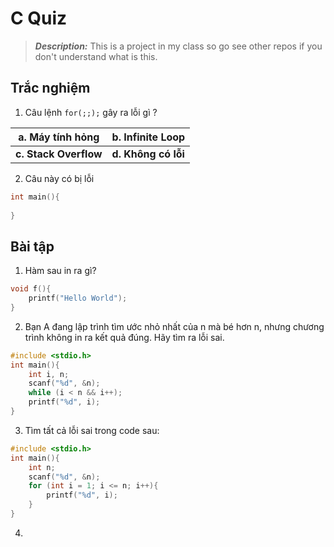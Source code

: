 C Quiz
==============================

> __*Description:*__ This is a project in my class so go see other repos if you don't understand what is this.

## Trắc nghiệm

1. Câu lệnh  `for(;;);`  gây ra lỗi gì ?

|**a. Máy tính hỏng**|**b. Infinite Loop**|
|---|---|
|**c. Stack Overflow**|**d. Không có lỗi**|

2. Câu này có bị lỗi 

```c++
int main(){
    
}
```
## Bài tập

<!-- Hàm sau in ra gì / trả về kết quả gì ? -->

1. Hàm sau in ra gì?

```c++
void f(){
    printf("Hello World");
}
```

2. Bạn A đang lập trình tìm ước nhỏ nhất của n mà bé hơn n, nhưng chương trình không in ra kết quả đúng. Hãy tìm ra lỗi sai.

```c++
#include <stdio.h>
int main(){
    int i, n;
    scanf("%d", &n);
    while (i < n && i++);
    printf("%d", i);
}
```

3. Tìm tất cả lỗi sai trong code sau:

```c++
#include <stdio.h>
int main(){
    int n;
    scanf("%d", &n);
    for (int i = 1; i <= n; i++){
        printf("%d", i);
    }
}
```

4. 